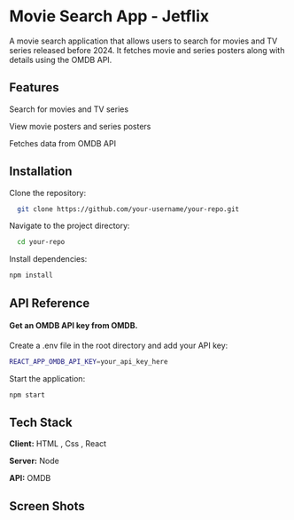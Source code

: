 
# Movie Search App - Jetflix


A movie search application that allows users to search for movies and TV series released before 2024. It fetches movie and series posters along with details using the OMDB API.


## Features

Search for movies and TV series

View movie posters and series posters

Fetches data from OMDB API

## Installation

Clone the repository:


```bash
  git clone https://github.com/your-username/your-repo.git
```

Navigate to the project directory: 

```bash
  cd your-repo
```
Install dependencies:


```bash 
npm install
```
## API Reference

#### Get an OMDB API key from OMDB.

Create a .env file in the root directory and add your API key:


```bash
REACT_APP_OMDB_API_KEY=your_api_key_here
```


Start the application:

```bash
npm start
```


## Tech Stack

**Client:** HTML , Css , React

**Server:** Node

**API:** OMDB





## Screen Shots




